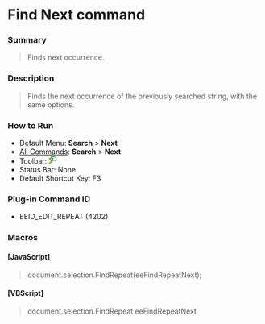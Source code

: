 # Find Next command

### Summary

> Finds next occurrence.

### Description

> Finds the next occurrence of the previously searched string, with the same
> options.

### How to Run

- Default Menu: **Search** \> **Next**
- [All Commands](../tools/all_commands): **Search**
\> **Next**
- Toolbar: ![](../../images/editrepeat.gif)
- Status Bar: None
- Default Shortcut Key: F3

### Plug-in Command ID

- EEID\_EDIT\_REPEAT (4202)

### Macros

#### \[JavaScript\]

> document.selection.FindRepeat(eeFindRepeatNext);

#### \[VBScript\]

> document.selection.FindRepeat eeFindRepeatNext
